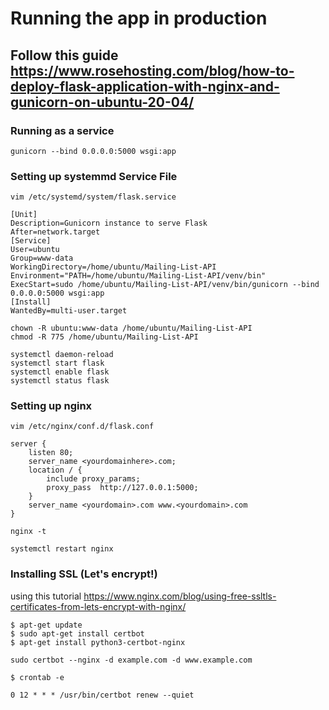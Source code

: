 # Running the app in production
## Follow this guide https://www.rosehosting.com/blog/how-to-deploy-flask-application-with-nginx-and-gunicorn-on-ubuntu-20-04/

### Running as a service
```
gunicorn --bind 0.0.0.0:5000 wsgi:app

```

### Setting up systemmd Service File
```
vim /etc/systemd/system/flask.service
```

```
[Unit]
Description=Gunicorn instance to serve Flask
After=network.target
[Service]
User=ubuntu
Group=www-data
WorkingDirectory=/home/ubuntu/Mailing-List-API
Environment="PATH=/home/ubuntu/Mailing-List-API/venv/bin"
ExecStart=sudo /home/ubuntu/Mailing-List-API/venv/bin/gunicorn --bind 0.0.0.0:5000 wsgi:app
[Install]
WantedBy=multi-user.target
```

```
chown -R ubuntu:www-data /home/ubuntu/Mailing-List-API
chmod -R 775 /home/ubuntu/Mailing-List-API
```

```
systemctl daemon-reload
systemctl start flask
systemctl enable flask
systemctl status flask
```

### Setting up nginx
```
vim /etc/nginx/conf.d/flask.conf
```

```
server {
    listen 80;
    server_name <yourdomainhere>.com;
    location / {
        include proxy_params;
        proxy_pass  http://127.0.0.1:5000;
    }
    server_name <yourdomain>.com www.<yourdomain>.com
}
```

```
nginx -t
```

```
systemctl restart nginx
```

### Installing SSL (Let's encrypt!)

using this tutorial https://www.nginx.com/blog/using-free-ssltls-certificates-from-lets-encrypt-with-nginx/

```
$ apt-get update
$ sudo apt-get install certbot
$ apt-get install python3-certbot-nginx
```

```
sudo certbot --nginx -d example.com -d www.example.com
```

```
$ crontab -e
```

```
0 12 * * * /usr/bin/certbot renew --quiet
```